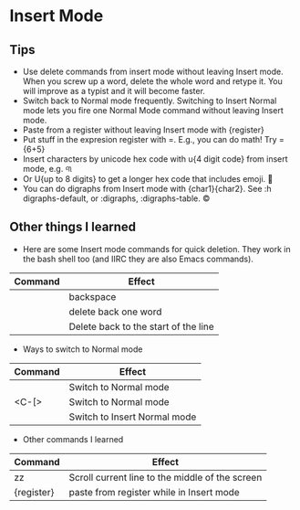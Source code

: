 # Insert Mode

## Tips

- Use delete commands from insert mode without leaving Insert mode.  When you screw up a word, delete the whole word and retype it.  You will improve as a typist and it will become faster.
- Switch back to Normal mode frequently.  Switching to Insert Normal mode lets you fire one Normal Mode command without leaving Insert mode.
- Paste from a register without leaving Insert mode with <C-r>{register}
- Put stuff in the expresion register with <C-r>=.  E.g., you can do math!  Try <C-r>={6+5}<CR>
- Insert characters by unicode hex code with <C-v>u{4 digit code} from insert mode, e.g. ୩
- Or <C-v>U{up to 8 digits} to get a longer hex code that includes emoji.  🤣
- You can do digraphs from Insert mode with <C-k>{char1}{char2}.  See :h digraphs-default, or :digraphs, :digraphs-table.  ©



## Other things I learned

- Here are some Insert mode commands for quick deletion. They work in the bash shell too (and IIRC they are also Emacs commands).

| Command | Effect |
|---------|--------|
| <C-h> | backspace |
| <C-w> | delete back one word|
| <C-u> | Delete back to the start of the line | 

- Ways to switch to Normal mode

| Command | Effect |
|---------|--------|
| <Esc> | Switch to Normal mode |
| <C-[> | Switch to Normal mode |
| <C-o> | Switch to Insert Normal mode |


- Other commands I learned

| Command | Effect |
|---------|--------|
| zz | Scroll current line to the middle of the screen |
| <C-r>{register} | paste from register while in Insert mode |



